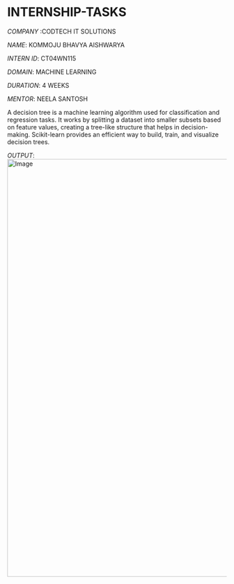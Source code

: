 # INTERNSHIP-TASKS

*COMPANY* :CODTECH IT SOLUTIONS

*NAME*: KOMMOJU BHAVYA AISHWARYA

*INTERN ID*: CT04WN115

*DOMAIN*: MACHINE LEARNING

*DURATION*: 4 WEEKS

*MENTOR*: NEELA SANTOSH

A decision tree is a machine learning algorithm used for classification and regression tasks. It works by splitting a dataset into smaller subsets based on feature values, creating a tree-like structure that helps in decision-making. Scikit-learn provides an efficient way to build, train, and visualize decision trees.

*OUTPUT*:<img width="960" alt="Image" src="https://github.com/user-attachments/assets/eec6c105-b7ad-4853-8d02-3c2b928198f0" />
